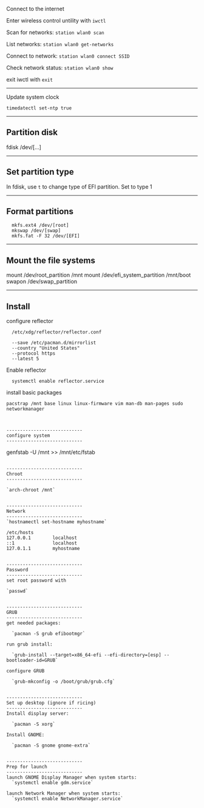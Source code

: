 Connect to the internet

Enter wireless control untility with `iwctl`

Scan for networks:
  `station wlan0 scan`

List networks:
  `station wlan0 get-networks`

Connect to network:
  `station wlan0 connect SSID`

Check network status:
  `station wlan0 show`

exit iwctl with `exit`

----------------------------
Update system clock


  `timedatectl set-ntp true`


----------------------------
Partition disk
----------------------------

  fdisk /dev/[...]

----------------------------
Set partition type
----------------------------
  In fdisk, use `t` to change type of EFI partition. Set to type 1

----------------------------
Format partitions
----------------------------

```
  mkfs.ext4 /dev/[root]
  mkswap /dev/[swap]
  mkfs.fat -F 32 /dev/[EFI]
```

----------------------------
Mount the file systems
----------------------------

  mount /dev/root_partition /mnt
  mount /dev/efi_system_partition /mnt/boot
  swapon /dev/swap_partition

----------------------------
Install
----------------------------

  configure reflector
```
  /etc/xdg/reflector/reflector.conf

  --save /etc/pacman.d/mirrorlist
  --country "United States"
  --protocol https
  --latest 5
```

  Enable reflector

```
  systemctl enable reflector.service
```

  install basic packages

```
pacstrap /mnt base linux linux-firmware vim man-db man-pages sudo networkmanager



----------------------------
configure system
----------------------------

```
genfstab -U /mnt >> /mnt/etc/fstab
```

----------------------------
Chroot
----------------------------

`arch-chroot /mnt`


----------------------------
Network
----------------------------
`hostnamectl set-hostname myhostname`

/etc/hosts
127.0.0.1        localhost
::1              localhost
127.0.1.1        myhostname


----------------------------
Password
----------------------------
set root password with

`passwd`


----------------------------
GRUB
----------------------------
get needed packages:

  `pacman -S grub efibootmgr`

run grub install:

  `grub-install --target=x86_64-efi --efi-directory=[esp] --bootloader-id=GRUB`

configure GRUB

  `grub-mkconfig -o /boot/grub/grub.cfg`


----------------------------
Set up desktop (ignore if ricing)
----------------------------
Install display server:

  `pacman -S xorg`

Install GNOME:

  `pacman -S gnome gnome-extra`


----------------------------
Prep for launch
----------------------------
launch GNOME Display Manager when system starts:
  `systemctl enable gdm.service`

launch Network Manager when system starts:
  `systemctl enable NetworkManager.service`
